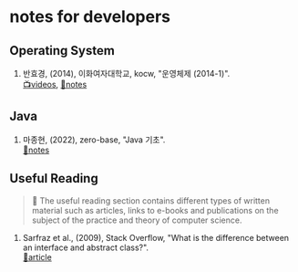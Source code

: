 # notes for developers
## Operating System
1. 반효경, (2014), 이화여자대학교, kocw, "운영체제 (2014-1)".  
[📺videos](http://www.kocw.net/home/cview.do?cid=3646706b4347ef09), [📝notes](kocw/%EC%9A%B4%EC%98%81%EC%B2%B4%EC%A0%9C%20(2014-1))
  
## Java
1. 마종현, (2022), zero-base, "Java 기초".  
[📝notes](/zero-base/Java%20기초/README.md)
  

## Useful Reading
> 📌 The useful reading section contains different types of written material such as articles, links to e-books and publications on the subject of the practice and theory of computer science.  
1. Sarfraz et al., (2009), Stack Overflow, "What is the difference between an interface and abstract class?".  
[📄article](https://stackoverflow.com/questions/1913098/what-is-the-difference-between-an-interface-and-abstract-class)
